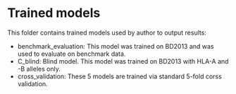 # Trained models

This folder contains trained models used by author to output results:

- benchmark_evaluation: This model was trained on BD2013 and was used to evaluate on benchmark data.
- C_blind: Blind model. This model was trained on BD2013 with HLA-A and -B alleles only.
- cross_validation: These 5 models are trained via standard 5-fold corss validation.